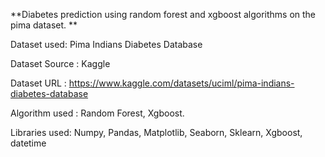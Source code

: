 **Diabetes prediction using random forest and xgboost algorithms on the pima dataset. **

Dataset used: Pima Indians Diabetes Database



Dataset Source : Kaggle



Dataset URL : https://www.kaggle.com/datasets/uciml/pima-indians-diabetes-database

Algorithm used : Random Forest, Xgboost.

Libraries used:
Numpy, Pandas, Matplotlib, Seaborn, Sklearn, Xgboost, datetime


